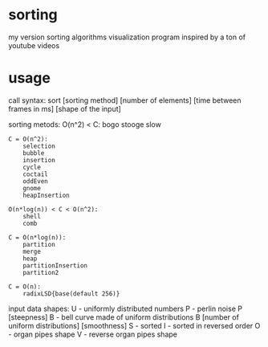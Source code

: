 # sorting
my version sorting algorithms visualization program inspired by a ton of youtube videos



# usage
call syntax:
	sort [sorting method] [number of elements] [time between frames in ms] [shape of the input]

sorting metods:
	O(n^2) < C:
		bogo
		stooge
		slow

	C = O(n^2):
		selection
		bubble	
		insertion
		cycle
		coctail
		oddEven
		gnome
		heapInsertion

	O(n*log(n)) < C < O(n^2):
		shell
		comb
	
	C = O(n*log(n)):
		partition
		merge
		heap
		partitionInsertion
		partition2

	C = O(n):
		radixLSD{base(default 256)}


input data shapes:
	U - uniformly distributed numbers
	P - perlin noise
		P [steepness]
	B - bell curve made of uniform distributions
		B [number of uniform distributions] [smoothness]
	S - sorted
	I - sorted in reversed order
	O - organ pipes shape
	V - reverse organ pipes shape
